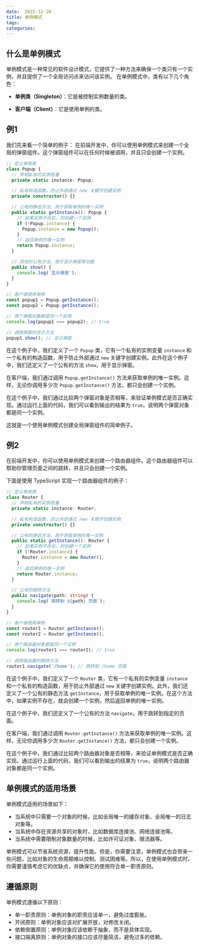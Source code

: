 ```yaml
---
date:  2022-12-20
title: 单例模式
tags: 
categories:
---
```


## 什么是单例模式
单例模式是一种常见的软件设计模式，它提供了一种方法来确保一个类只有一个实例，并且提供了一个全局访问点来访问该实例。
在单例模式中，类有以下几个角色：

-   **单例类（Singleton）**：它是被控制实例数量的类。
    
-   **客户端（Client）**：它是使用单例的类。

## 例1
我们先来看一个简单的例子：
在前端开发中，你可以使用单例模式来创建一个全局的弹窗组件。这个弹窗组件可以在任何时候被调用，并且只会创建一个实例。
```ts
// 定义单例类
class Popup {
  // 声明私有的实例变量
  private static instance: Popup;

  // 私有构造函数，防止外部通过 new 关键字创建实例
  private constructor() {}

  // 公有的静态方法，用于获取单例的唯一实例
  public static getInstance(): Popup {
    // 如果实例不存在，则创建一个实例
    if (!Popup.instance) {
      Popup.instance = new Popup();
    }
    // 返回单例的唯一实例
    return Popup.instance;
  }

  // 其他的公有方法，用于显示弹窗等功能
  public show() {
    console.log('显示弹窗');
  }
}

// 客户端使用单例
const popup1 = Popup.getInstance();
const popup2 = Popup.getInstance();

// 两个弹窗对象都是同一个实例
console.log(popup1 === popup2); // true

// 调用弹窗的显示方法
popup1.show(); // 显示弹窗
```
在这个例子中，我们定义了一个 `Popup` 类，它有一个私有的实例变量 `instance` 和一个私有的构造函数，用于防止外部通过 `new` 关键字创建实例。此外在这个例子中，我们还定义了一个公有的方法 `show`，用于显示弹窗。

在客户端，我们通过调用 `Popup.getInstance()` 方法来获取单例的唯一实例。这样，无论你调用多少次 `Popup.getInstance()` 方法，都只会创建一个实例。

在这个例子中，我们通过比较两个弹窗对象是否相等，来验证单例模式是否正确实现。通过运行上面的代码，我们可以看到输出的结果为 `true`，说明两个弹窗对象都是同一个实例。

这就是一个使用单例模式创建全局弹窗组件的简单例子。

## 例2
在前端开发中，你可以使用单例模式来创建一个路由器组件。这个路由器组件可以帮助你管理页面之间的跳转，并且只会创建一个实例。

下面是使用 TypeScript 实现一个路由器组件的例子：
```ts
// 定义单例类
class Router {
  // 声明私有的实例变量
  private static instance: Router;

  // 私有构造函数，防止外部通过 new 关键字创建实例
  private constructor() {}

  // 公有的静态方法，用于获取单例的唯一实例
  public static getInstance(): Router {
    // 如果实例不存在，则创建一个实例
    if (!Router.instance) {
      Router.instance = new Router();
    }
    // 返回单例的唯一实例
    return Router.instance;
  }

  // 公有的跳转方法
  public navigate(path: string) {
    console.log(`跳转到 ${path} 页面`);
  }
}

// 客户端使用单例
const router1 = Router.getInstance();
const router2 = Router.getInstance();

// 两个路由器对象都是同一个实例
console.log(router1 === router2); // true

// 调用路由器的跳转方法
router1.navigate('/home'); // 跳转到 /home 页面
```
在这个例子中，我们定义了一个 `Router` 类，它有一个私有的实例变量 `instance` 和一个私有的构造函数，用于防止外部通过 `new` 关键字创建实例。此外，我们还定义了一个公有的静态方法 `getInstance`，用于获取单例的唯一实例。在这个方法中，如果实例不存在，就会创建一个实例，然后返回单例的唯一实例。

在这个例子中，我们还定义了一个公有的方法 `navigate`，用于跳转到指定的页面。

在客户端，我们通过调用 `Router.getInstance()` 方法来获取单例的唯一实例。这样，无论你调用多少次 `Router.getInstance()` 方法，都只会创建一个实例。

在这个例子中，我们通过比较两个路由器对象是否相等，来验证单例模式是否正确实现。通过运行上面的代码，我们可以看到输出的结果为 `true`，说明两个路由器对象都是同一个实例。

## 单例模式的适用场景
单例模式适用的场景如下：

-   当系统中只需要一个对象的时候，比如全局唯一的缓存对象、全局唯一的日志对象等。
-   当系统中存在资源共享的对象时，比如数据库连接池、网络连接池等。
-   当系统中需要限制对象数量的时候，比如许可证对象、限流器等。

单例模式可以节省系统资源，提升性能。但是，你需要注意，单例模式也会带来一些问题，比如对象的生命周期难以控制、测试困难等。所以，在使用单例模式时，你需要谨慎考虑它的优缺点，并确保它的使用符合单一职责原则。

## 遵循原则
单例模式遵循以下原则：

-   单一职责原则：单例对象的职责应该单一，避免过度膨胀。
-   开闭原则：单例对象应该对扩展开放，对修改关闭。
-   依赖倒置原则：单例对象应该依赖于抽象，而不是具体实现。
-   接口隔离原则：单例对象的接口应该尽量简洁，避免过多的依赖。


